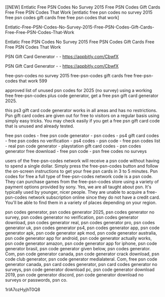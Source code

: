 [[NEW] Entlatic Free PSN Codes No Survey 2015 Free PSN Codes Gift Cards Free Free PSN Codes That Work [entlatic free psn codes no survey 2015 free psn codes gift cards free free psn codes that work]

Entlatic-Free-PSN-Codes-No-Survey-2015-Free-PSN-Codes-Gift-Cards-Free-Free-PSN-Codes-That-Work

Entlatic Free PSN Codes No Survey 2015 Free PSN Codes Gift Cards Free Free PSN Codes That Work

PSN Gift Card Generator - - https://appbitly.com/CbwfX


PSN Gift Card Generator - - https://appbitly.com/CbwfX


free-psn-codes no survey 2015 free-psn-codes gift cards free free-psn-codes that work 599

approved list of unused psn codes for 2025 (no survey) using a working free free-psn-codes plus code generator, get a free psn gift card generator 2025.

this ps3 gift card code generator works in all areas and has no restrictions. Psn gift card codes are given out for free to visitors on a regular basis using simply easy tricks. You may check easily if you get a free psn gift card code that is unused and already tested.

free psn codes - free psn code generator - psn codes - ps4 gift card codes - free psn codes no verification - ps4 codes - psn code - free psn codes list - real psn code generator - playstation gift card codes - psn codes generator free download - free psn code - psn free codes no surveys

users of the free-psn-codes network will receive a psn code without having to spend a single dollar. Simply press the free-psn-codes button and follow the on-screen instructions to get your free psn cards in 3 to 5 minutes. Psn codes for free a full type of free-psn-codes network code is a psn code. They can purchase games from the free-psn-codes store using a variety of payment options provided by sony. Yes, we are all taught about psn. It's typically used by younger, nicer people. They are unable to acquire a free-psn-codes network subscription online since they do not have a credit card. You'll be able to find them in a variety of places depending on your region.

psn codes generator, psn codes generator 2025, psn codes generator no survey, psn codes generator no verification, psn codes generator download, psn codes generator real, psn codes generator pro, psn codes generator uk, psn codes generator ps4, psn codes generator app, psn code generator apk, psn code generator apk mod, psn code generator australia, psn code generator app for android, psn code generator actually works, psn code generator amazon, psn code generator app for iphone, psn code generator brasil, psn code generator given below, psn codes generator. Com, psn code generator canada, psn code generator crack download, psn code club generator, psn code generator medialateral. Com, free psn code generator canada, psn card codes generator, psn card codes generator no surveys, psn code generator download pc, psn code generator download 2019, psn code generator discord, psn code generator download no surveys or passwords, psn co.

1rIA7ozHyjhT0Q8

